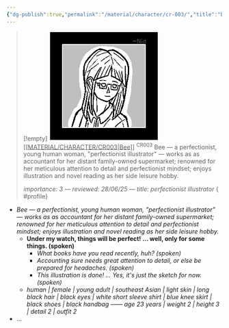 ```yaml
---
{"dg-publish":true,"permalink":"/material/character/cr-003/","title":"Bee","tags":["-character"]}
---
```


>[!empty]
> ![RESOURCE/ASSET/ICON/CR003.png|icon](/img/user/RESOURCE/ASSET/ICON/CR003.png) <u class="title">[[MATERIAL/CHARACTER/CR003\|Bee]]</u> <sup class="title">CR003</sup> <b class="title"> </b>
> Bee — a perfectionist, young human woman, "perfectionist illustrator" — works as as accountant for her distant family-owned supermarket; renowned for her meticulous attention to detail and perfectionist mindset; enjoys illustration and novel reading as her side leisure hobby.
> 
> <i class="small">importance: 3 — reviewed: 28/06/25 — title: perfectionist illustrator</i>
{ #profile}


- *Bee — a perfectionist, young human woman, "perfectionist illustrator" — works as as accountant for her distant family-owned supermarket; renowned for her meticulous attention to detail and perfectionist mindset; enjoys illustration and novel reading as her side leisure hobby.*
	- **Under my watch, things will be perfect! … well, only for some things. (spoken)**
		- *What books have you read recently, huh? (spoken)*
		- *Accounting sure needs great attention to detail, or else be prepared for headaches. (spoken)*
		- *This illustration is done! … Yes, it's just the sketch for now. (spoken)*
	- *human | female | young adult | southeast Asian | light skin | long black hair | black eyes | white short sleeve shirt | blue knee skirt | black shoes | black handbag —— age 23 years | weight 2 | height 3 | detail 2 | outfit 2*
- ...